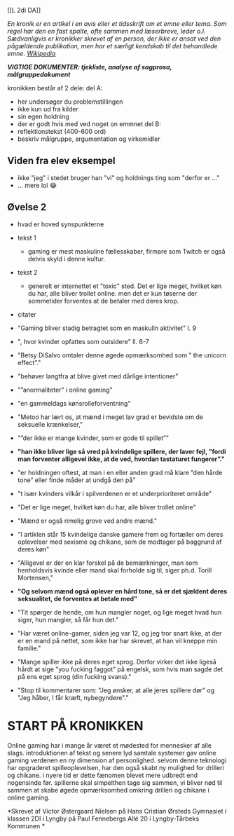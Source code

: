 [[L 2di DA]]

*En kronik er en artikel i en avis eller et tidsskrift om et emne eller tema. Som regel har den en fast spalte, ofte sammen med læserbreve, leder o.l. Sædvanligvis er kronikker skrevet af en person, der ikke er ansat ved den pågældende publikation, men har et særligt kendskab til det behandlede emne. [Wikipedia](https://da.wikipedia.org/wiki/Kronik)*

***VIGTIGE DOKUMENTER: tjekliste, analyse af sagprosa, målgruppedokument***

kronikken består af 2 dele:
del A:
- her undersøger du problemstillingen
- ikke kun ud fra kilder
- sin egen holdning
- der er godt hvis med ved noget on emmnet
del B:
- reflektionstekst (400-600 ord)
- beskriv målgruppe, argumentation og virkemidler 

## Viden fra elev eksempel
- ikke "jeg" i stedet bruger han "vi" og holdnings ting som "derfor er ..."
- ... mere lol 😂 

## Øvelse 2
- hvad er hoved synspunkterne
- tekst 1
	- gaming er mest maskuline fællesskaber, firmare som Twitch er også delvis skyld i denne kultur. 
- tekst 2
	- generelt er internettet et "toxic" sted. Det er lige meget, hvilket køn du har, alle bliver trollet online. men det er kun tøserne der sommetider forventes at de betaler med deres krop.

- citater
- "Gaming bliver stadig betragtet som en maskulin aktivitet" l. 9
- ", hvor kvinder opfattes som outsidere" ll. 6-7
- "Betsy DiSalvo omtaler denne øgede opmærksomhed som ” the unicorn effect”."
- "behøver langtfra at blive givet med dårlige intentioner"
- "”anormaliteter” i online gaming"
- "en gammeldags kønsrolleforventning"
- "Metoo har lært os, at mænd i meget lav grad er bevidste om de seksuelle krænkelser,"
- "”der ikke er mange kvinder, som er gode til spillet”"
- **"han ikke bliver lige så vred på kvindelige spillere, der laver fejl, ”fordi man forventer alligevel ikke, at de ved, hvordan tastaturet fungerer”."**
- "er holdningen oftest, at man i en eller anden grad må klare ”den hårde tone” eller finde måder at undgå den på"
- "t især kvinders vilkår i spilverdenen er et underprioriteret område"

- "Det er lige meget, hvilket køn du har, alle bliver trollet online"
- "Mænd er også rimelig grove ved andre mænd."
- "I artiklen står 15 kvindelige danske gamere frem og fortæller om deres oplevelser med sexisme og chikane, som de modtager på baggrund af deres køn"
- "Alligevel er der en klar forskel på de bemærkninger, man som henholdsvis kvinde eller mand skal forholde sig til, siger ph.d. Torill Mortensen,"
- **"Og selvom mænd også oplever en hård tone, så er det sjældent deres seksualitet, de forventes at betale med"**
- "Tit spørger de hende, om hun mangler noget, og lige meget hvad hun siger, hun mangler, så får hun det."
- "Har været online-gamer, siden jeg var 12, og jeg tror snart ikke, at der er en mand på nettet, som ikke har har skrevet, at han vil kneppe min familie."
- "Mange spiller ikke på deres eget sprog. Derfor virker det ikke ligeså hårdt at sige ”you fucking faggot” på engelsk, som hvis man sagde det på ens eget sprog (din fucking svans)."
- "Stop til kommentarer som: "Jeg ønsker, at alle jeres spillere dør" og "Jeg håber, I får kræft, nybegyndere"."


# START PÅ KRONIKKEN

Online gaming har i mange år været et mødested for mennesker af alle slags. introduktionen af tekst og senere lyd samtale systemer gav online gaming verdenen en ny dimension af personlighed. selvom denne teknologi har opgraderet spilleoplevelsen, har den også skabt ny mulighed for drilleri og chikane. i nyere tid er dette fænomen blevet mere udbredt end nogensinde før. spillerne skal simpelthen tage sig sammen, vi bliver nød til sammen at skabe øgede opmærksomhed omkring drilleri og chikane i online gaming.

*Skrevet af Victor Østergaard Nielsen på Hans Cristian Ørsteds Gymnasiet i klassen 2DI i Lyngby på Paul Fennebergs Allé 20 i Lyngby-Tårbeks Kommunen *